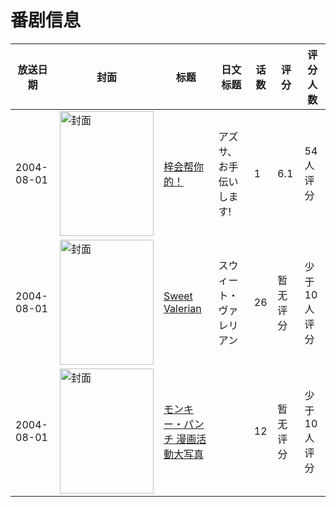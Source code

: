 # 番剧信息

|放送日期|封面|标题|日文标题|话数|评分|评分人数|
|---|---|---|---|---|---|---|
|2004-08-01|<img src="https://lain.bgm.tv/pic/cover/c/72/6b/24302_13j4Y.jpg" alt="封面" style="width:150px;height:200px;object-fit:cover;">|[梓会帮你的！](https://bangumi.tv/subject/24302)|アズサ、お手伝いします!|1|6.1|54人评分|
|2004-08-01|<img src="https://lain.bgm.tv/pic/cover/c/28/c6/104195_1L1zP.jpg" alt="封面" style="width:150px;height:200px;object-fit:cover;">|[Sweet Valerian](https://bangumi.tv/subject/104195)|スウィート・ヴァレリアン|26|暂无评分|少于10人评分|
|2004-08-01|<img src="https://lain.bgm.tv/pic/cover/c/19/2f/188888_lCjC5.jpg" alt="封面" style="width:150px;height:200px;object-fit:cover;">|[モンキー・パンチ 漫画活動大写真](https://bangumi.tv/subject/188888)||12|暂无评分|少于10人评分|
